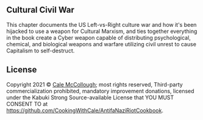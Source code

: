 ## Cultural Civil War

This chapter documents the US Left-vs-Right culture war and how it's been hijacked to use a weapon for Cultural Marxism, and ties together everything in the book create a Cyber weapon capable of distributing psychological, chemical, and biological weapons and warfare utilizing civil unrest to cause Capitalism to self-destruct.

## License

Copyright 2021 © [Cale McCollough](https://cookingwithcale.org>); most rights reserved, Third-party commercialization prohibited, mandatory improvement donations, licensed under the Kabuki Strong Source-available License that YOU MUST CONSENT TO at <https://github.com/CookingWithCale/AntifaNaziRiotCookbook>.
